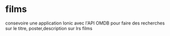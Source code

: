 # films
consevoire une application Ionic avec l'API OMDB pour faire des recherches sur le titre, poster,description sur lrs films
